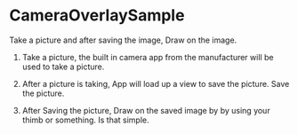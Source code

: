 # CameraOverlaySample
Take a picture and after saving the image, Draw on the image.

1. Take a picture, the built in camera app from the manufacturer will be used to take a picture.

2. After a picture is taking, App will load up a view to save the picture. Save the picture.

3. After Saving the picture, Draw on the saved image by by using your thimb or something. Is that simple.
